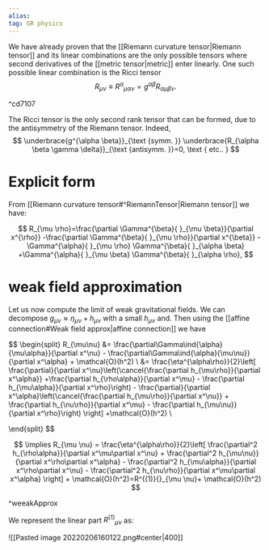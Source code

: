 ```yaml
---
alias:
tag: GR physics
---
```


We have already proven that the [[Riemann curvature tensor|Riemann tensor]] and its linear combinations are the only possible tensors where second derivatives of the [[metric tensor|metric]] enter linearly. One such possible linear combination is the Ricci tensor
$$
R_{\mu \nu} \equiv R^{\alpha}{ }_{\mu \alpha \nu}=g^{\alpha \beta} R_{\alpha \mu \beta \nu} .
$$

^cd7107

The Ricci tensor is the only second rank tensor that can be formed, due to the antisymmetry of the Riemann tensor. Indeed,
$$
\underbrace{g^{\alpha \beta}}_{\text {symm. }} \underbrace{R_{\alpha \beta \gamma \delta}}_{\text {antisymm. }}=0, \text { etc.. }
$$

# Explicit form


From [[Riemann curvature tensor#^RiemannTensor|Riemann tensor]] we have:

$$
R_{\mu \rho}=\frac{\partial \Gamma^{\beta}{ }_{\mu \beta}}{\partial x^{\rho}}
-\frac{\partial \Gamma^{\beta}{ }_{\mu \rho}}{\partial x^{\beta}}
-\Gamma^{\alpha}{ }_{\mu \rho} \Gamma^{\beta}{ }_{\alpha \beta}
+\Gamma^{\alpha}{ }_{\mu \beta} \Gamma^{\beta}{ }_{\alpha \rho},
$$


# weak field approximation



Let us now compute the limit of weak gravitational fields. We can decompose $g_{\mu \nu} \approx \eta_{\mu \nu}+h_{\mu \nu}$ with a small $h_{\mu \nu}$ and. Then using the [[affine connection#Weak field approx|affine connection]] we have

$$
\begin{split}
    R_{\mu\nu} &= \frac{\partial\Gamma\ind{\alpha}{\mu\alpha}}{\partial x^\nu} - \frac{\partial\Gamma\ind{\alpha}{\mu\nu}}{\partial x^\alpha} + \mathcal{O}(h^2) \\
    &= \frac{\eta^{\alpha\rho}}{2}\left[ \frac{\partial}{\partial x^\nu}\left(\cancel{\frac{\partial h_{\mu\rho}}{\partial x^\alpha}} +\frac{\partial h_{\rho\alpha}}{\partial x^\mu} - \frac{\partial h_{\mu\alpha}}{\partial x^\rho}\right) - \frac{\partial}{\partial x^\alpha}\left(\cancel{\frac{\partial h_{\mu\rho}}{\partial x^\nu}} + \frac{\partial h_{\nu\rho}}{\partial x^\mu} - \frac{\partial h_{\mu\nu}}{\partial x^\rho}\right) \right] +\mathcal{O}(h^2) \\
    
\end{split}
$$


$$
\implies R_{\mu \nu}  = \frac{\eta^{\alpha\rho}}{2}\left[ \frac{\partial^2 h_{\rho\alpha}}{\partial x^\mu\partial x^\nu} + \frac{\partial^2 h_{\mu\nu}}{\partial x^\rho\partial x^\alpha} - \frac{\partial^2 h_{\mu\alpha}}{\partial x^\rho\partial x^\nu} - \frac{\partial^2 h_{\nu\rho}}{\partial x^\mu\partial x^\alpha} \right] + \mathcal{O}(h^2)=R^{(1)}{}_{\mu \nu}+ \mathcal{O}(h^2)
$$

^weeakApprox

We represent the linear part $R^{(1)}{}_{\mu \nu}$ as:

![[Pasted image 20220206160122.png#center|400]]